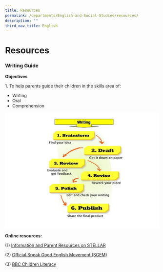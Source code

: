 ```yaml
---
title: Resources
permalink: /departments/English-and-Social-Studies/resources/
description: ""
third_nav_title: English
---
```

# Resources
### Writing Guide

**Objectives**   

1\. To help parents guide their children in the skills area of:

*   Writing   
*   Oral   
*   Comprehension

![](/images/Departments/English%20and%20Social%20Studies/18.jpg)

**Online resources:**  
  
(1) [Information and Parent Resources on STELLAR](http://www.stellarliteracy.sg/)  
  
(2) [Official Speak Good English Movement (SGEM)](http://www.goodenglish.org.sg/)  
  
(3) [BBC Children Literacy](http://www.bbc.co.uk/schools/websites/4_11/site/literacy.shtml)